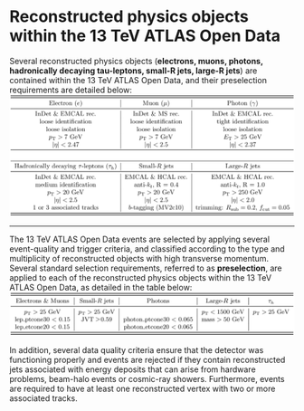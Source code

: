# Reconstructed physics objects within the 13 TeV ATLAS Open Data

Several reconstructed physics objects (**electrons, muons, photons, hadronically decaying tau-leptons, small-R jets, large-R jets**) are contained within the 13 TeV ATLAS Open Data, and their preselection requirements are detailed below:
![path](pictures/tab_01.png)

--- 

The 13 TeV ATLAS Open Data events are selected by applying several event-quality and trigger criteria, and classified according to the type and multiplicity of reconstructed objects with high transverse momentum. Several standard selection requirements, referred to as **preselection**, are applied to each of the reconstructed physics objects within the 13 TeV ATLAS Open Data, as detailed in the table below:
![path](pictures/tab_03.png)

In addition, several data quality criteria ensure that the detector was functioning properly and events are rejected if they contain reconstructed jets associated with energy deposits that can arise from hardware problems, beam-halo events or cosmic-ray showers. Furthermore, events are required to have at least one reconstructed vertex with two or more associated tracks.

